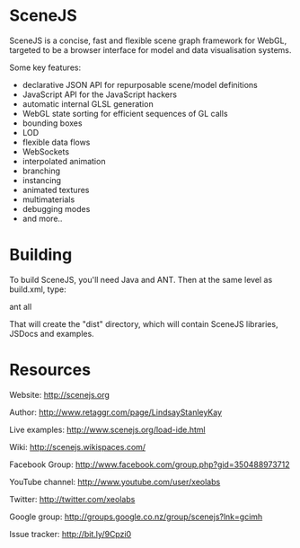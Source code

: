 # SceneJS

SceneJS is a concise, fast and flexible scene graph framework for WebGL, targeted to be a browser interface
for model and data visualisation systems.

Some key features:

 * declarative JSON API for repurposable scene/model definitions
 * JavaScript API for the JavaScript hackers
 * automatic internal GLSL generation
 * WebGL state sorting for efficient sequences of GL calls
 * bounding boxes
 * LOD
 * flexible data flows
 * WebSockets
 * interpolated animation
 * branching
 * instancing
 * animated textures
 * multimaterials
 * debugging modes
 * and more..


# Building

To build SceneJS, you'll need Java and ANT. Then at the same level as build.xml, type:

ant all

That will create the "dist" directory, which will contain SceneJS libraries, JSDocs and examples.


# Resources

Website:
http://scenejs.org

Author:
http://www.retaggr.com/page/LindsayStanleyKay

Live examples:
http://www.scenejs.org/load-ide.html

Wiki:
http://scenejs.wikispaces.com/

Facebook Group:
http://www.facebook.com/group.php?gid=350488973712

YouTube channel:
http://www.youtube.com/user/xeolabs

Twitter:
http://twitter.com/xeolabs

Google group:
http://groups.google.co.nz/group/scenejs?lnk=gcimh

Issue tracker:
http://bit.ly/9Cpzi0

